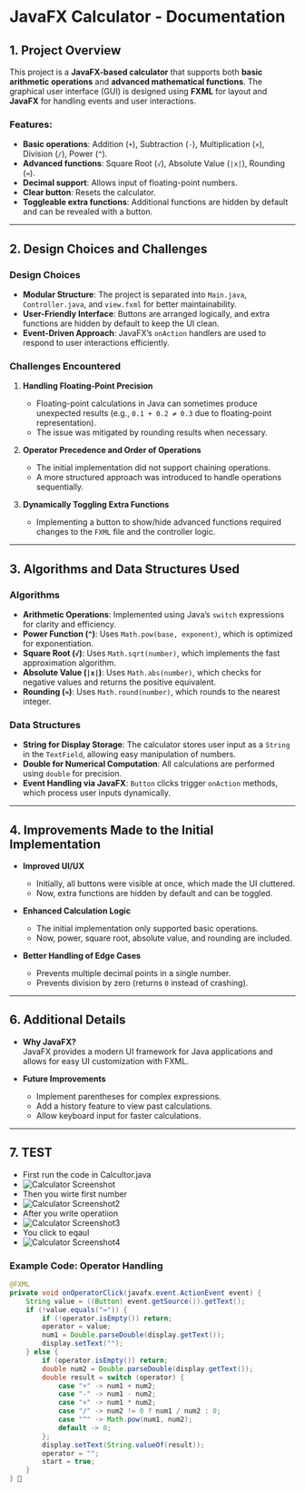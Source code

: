 # JavaFX Calculator - Documentation

## 1. Project Overview

This project is a **JavaFX-based calculator** that supports both **basic arithmetic operations** and **advanced mathematical functions**. The graphical user interface (GUI) is designed using **FXML** for layout and **JavaFX** for handling events and user interactions.

### Features:
- **Basic operations**: Addition (`+`), Subtraction (`-`), Multiplication (`×`), Division (`/`), Power (`^`).
- **Advanced functions**: Square Root (`√`), Absolute Value (`|x|`), Rounding (`≈`).
- **Decimal support**: Allows input of floating-point numbers.
- **Clear button**: Resets the calculator.
- **Toggleable extra functions**: Additional functions are hidden by default and can be revealed with a button.

---

## 2. Design Choices and Challenges

### **Design Choices**
- **Modular Structure**: The project is separated into `Main.java`, `Controller.java`, and `view.fxml` for better maintainability.
- **User-Friendly Interface**: Buttons are arranged logically, and extra functions are hidden by default to keep the UI clean.
- **Event-Driven Approach**: JavaFX’s `onAction` handlers are used to respond to user interactions efficiently.

### **Challenges Encountered**
1. **Handling Floating-Point Precision**  
   - Floating-point calculations in Java can sometimes produce unexpected results (e.g., `0.1 + 0.2 ≠ 0.3` due to floating-point representation).  
   - The issue was mitigated by rounding results when necessary.

2. **Operator Precedence and Order of Operations**  
   - The initial implementation did not support chaining operations.  
   - A more structured approach was introduced to handle operations sequentially.

3. **Dynamically Toggling Extra Functions**  
   - Implementing a button to show/hide advanced functions required changes to the `FXML` file and the controller logic.

---

## 3. Algorithms and Data Structures Used

### **Algorithms**
- **Arithmetic Operations**: Implemented using Java’s `switch` expressions for clarity and efficiency.
- **Power Function (`^`)**: Uses `Math.pow(base, exponent)`, which is optimized for exponentiation.
- **Square Root (`√`)**: Uses `Math.sqrt(number)`, which implements the fast approximation algorithm.
- **Absolute Value (`|x|`)**: Uses `Math.abs(number)`, which checks for negative values and returns the positive equivalent.
- **Rounding (`≈`)**: Uses `Math.round(number)`, which rounds to the nearest integer.

### **Data Structures**
- **String for Display Storage**: The calculator stores user input as a `String` in the `TextField`, allowing easy manipulation of numbers.
- **Double for Numerical Computation**: All calculations are performed using `double` for precision.
- **Event Handling via JavaFX**: `Button` clicks trigger `onAction` methods, which process user inputs dynamically.

---

## 4. Improvements Made to the Initial Implementation

- **Improved UI/UX**  
  - Initially, all buttons were visible at once, which made the UI cluttered.  
  - Now, extra functions are hidden by default and can be toggled.

- **Enhanced Calculation Logic**  
  - The initial implementation only supported basic operations.  
  - Now, power, square root, absolute value, and rounding are included.

- **Better Handling of Edge Cases**  
  - Prevents multiple decimal points in a single number.  
  - Prevents division by zero (returns `0` instead of crashing).

---


## 6. Additional Details

- **Why JavaFX?**  
  JavaFX provides a modern UI framework for Java applications and allows for easy UI customization with FXML.

- **Future Improvements**  
  - Implement parentheses for complex expressions.  
  - Add a history feature to view past calculations.  
  - Allow keyboard input for faster calculations.  

---

## 7. TEST
- First run the code in Calcultor.java
- ![Calculator Screenshot](1.jpg)
- Then you wirte first number
- ![Calculator Screenshot2](2.jpg)
- After you write operatiion
- ![Calculator Screenshot3](3.jpg)
- You click to eqaul
- ![Calculator Screenshot4](4.jpg)
  

### **Example Code: Operator Handling**
```java
@FXML
private void onOperatorClick(javafx.event.ActionEvent event) {
    String value = ((Button) event.getSource()).getText();
    if (!value.equals("=")) {
        if (!operator.isEmpty()) return;
        operator = value;
        num1 = Double.parseDouble(display.getText());
        display.setText("");
    } else {
        if (operator.isEmpty()) return;
        double num2 = Double.parseDouble(display.getText());
        double result = switch (operator) {
            case "+" -> num1 + num2;
            case "-" -> num1 - num2;
            case "×" -> num1 * num2;
            case "/" -> num2 != 0 ? num1 / num2 : 0;
            case "^" -> Math.pow(num1, num2);
            default -> 0;
        };
        display.setText(String.valueOf(result));
        operator = "";
        start = true;
    }
} 🚀  
